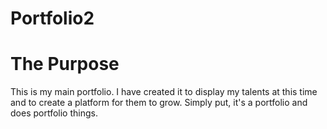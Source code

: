 # Portfolio2

<h1>The Purpose</h1>
<p>This is my main portfolio. I have created it to display my talents at this time and to create a platform for them to grow. Simply put, it's a portfolio and does portfolio things.</p>
